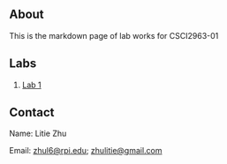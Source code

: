 ## About
This is the markdown page of lab works for CSCI2963-01

## Labs
1. [Lab 1](http://litie-zhu.github.io/labs/lab1/lab1.md)

## Contact
Name: Litie Zhu

Email: zhul6@rpi.edu; zhulitie@gmail.com